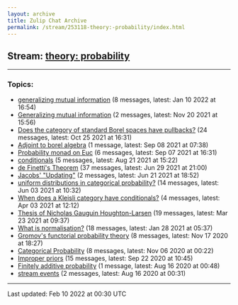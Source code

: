 ```yaml
---
layout: archive
title: Zulip Chat Archive
permalink: /stream/253118-theory:-probability/index.html
---
```


## Stream: [theory: probability](https://mattecapu.github.io/ct-zulip-archive/stream/253118-theory:-probability/index.html)
---

### Topics:

* [generalizing mutual information](topic/generalizing.20mutual.20information.html) (8 messages, latest: Jan 10 2022 at 16:54)
* [Generalizing mutual information](topic/Generalizing.20mutual.20information.html) (2 messages, latest: Nov 20 2021 at 15:56)
* [Does the category of standard Borel spaces have pullbacks?](topic/Does.20the.20category.20of.20standard.20Borel.20spaces.20have.20pullbacks.3F.html) (24 messages, latest: Oct 25 2021 at 16:31)
* [Adjoint to borel algebra](topic/Adjoint.20to.20borel.20algebra.html) (1 message, latest: Sep 08 2021 at 07:38)
* [Probability monad on Euc](topic/Probability.20monad.20on.20Euc.html) (6 messages, latest: Sep 07 2021 at 16:31)
* [conditionals](topic/conditionals.html) (5 messages, latest: Aug 21 2021 at 15:22)
* [de Finetti's Theorem](topic/de.20Finetti's.20Theorem.html) (37 messages, latest: Jun 29 2021 at 21:00)
* [Jacobs' "Updating"](topic/Jacobs'.20.22Updating.22.html) (2 messages, latest: Jun 21 2021 at 18:52)
* [uniform distributions in categorical probability?](topic/uniform.20distributions.20in.20categorical.20probability.3F.html) (14 messages, latest: Jun 03 2021 at 10:32)
* [When does a Kleisli category have conditionals?](topic/When.20does.20a.20Kleisli.20category.20have.20conditionals.3F.html) (4 messages, latest: Apr 03 2021 at 12:12)
* [Thesis of Nicholas Gauguin Houghton-Larsen](topic/Thesis.20of.20Nicholas.20Gauguin.20Houghton-Larsen.html) (19 messages, latest: Mar 23 2021 at 09:37)
* [What is normalisation?](topic/What.20is.20normalisation.3F.html) (18 messages, latest: Jan 28 2021 at 05:37)
* [Gromov's functorial probability theory](topic/Gromov's.20functorial.20probability.20theory.html) (8 messages, latest: Nov 17 2020 at 18:27)
* [Categorical Probability](topic/Categorical.20Probability.html) (8 messages, latest: Nov 06 2020 at 00:22)
* [Improper priors](topic/Improper.20priors.html) (15 messages, latest: Sep 22 2020 at 10:45)
* [Finitely additive probability](topic/Finitely.20additive.20probability.html) (1 message, latest: Aug 16 2020 at 00:48)
* [stream events](topic/stream.20events.html) (2 messages, latest: Aug 16 2020 at 00:31)

<hr><p>Last updated: Feb 10 2022 at 00:30 UTC</p>